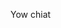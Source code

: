 Yow chiat

<!---
phyrowo/phyrowo is a ✨ special ✨ repository because its `README.md` (this file) appears on your GitHub profile.
You can click the Preview link to take a look at your changes.
--->
